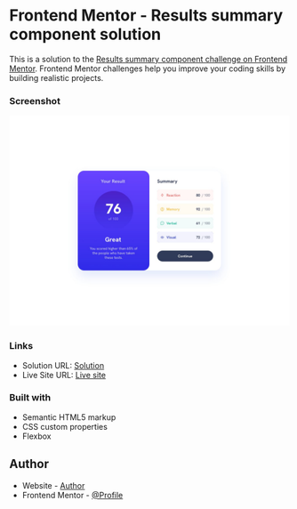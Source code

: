 # Frontend Mentor - Results summary component solution

This is a solution to the [Results summary component challenge on Frontend Mentor](https://www.frontendmentor.io/challenges/results-summary-component-CE_K6s0maV). Frontend Mentor challenges help you improve your coding skills by building realistic projects.

### Screenshot

![](./design/desktop-design.jpg)

### Links

- Solution URL: [Solution](https://www.frontendmentor.io/solutions/html-css--JWMgaivGg)
- Live Site URL: [Live site](https://yuriy-prok.github.io/Results-summary-component/)

### Built with

- Semantic HTML5 markup
- CSS custom properties
- Flexbox

## Author

- Website - [Author](https://github.com/yuriy-prok)
- Frontend Mentor - [@Profile](https://www.frontendmentor.io/profile/yuriyprok)

